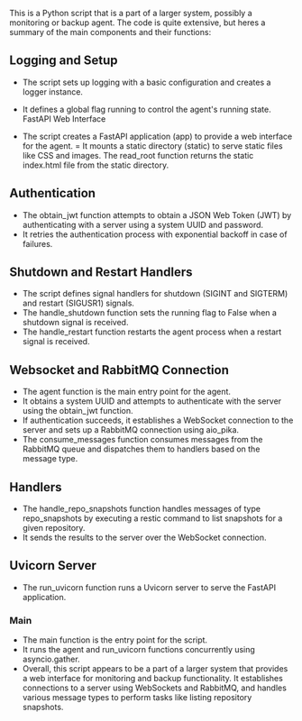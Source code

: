 This is a Python script that is a part of a larger system, possibly a monitoring or backup agent. The code is quite extensive, but heres a summary of the main components and their functions:

## Logging and Setup

- The script sets up logging with a basic configuration and creates a logger instance.
- It defines a global flag running to control the agent's running state.
FastAPI Web Interface

- The script creates a FastAPI application (app) to provide a web interface for the agent.
= It mounts a static directory (static) to serve static files like CSS and images.
The read_root function returns the static index.html file from the static directory.

## Authentication

- The obtain_jwt function attempts to obtain a JSON Web Token (JWT) by authenticating with a server using a system UUID and password.
- It retries the authentication process with exponential backoff in case of failures.

## Shutdown and Restart Handlers

- The script defines signal handlers for shutdown (SIGINT and SIGTERM) and restart (SIGUSR1) signals.
- The handle_shutdown function sets the running flag to False when a shutdown signal is received.
- The handle_restart function restarts the agent process when a restart signal is received.

## Websocket and RabbitMQ Connection

- The agent function is the main entry point for the agent.
- It obtains a system UUID and attempts to authenticate with the server using the obtain_jwt function.
- If authentication succeeds, it establishes a WebSocket connection to the server and sets up a RabbitMQ connection using aio_pika.
- The consume_messages function consumes messages from the RabbitMQ queue and dispatches them to handlers based on the message type.

## Handlers

- The handle_repo_snapshots function handles messages of type repo_snapshots by executing a restic command to list snapshots for a given repository.
- It sends the results to the server over the WebSocket connection.

## Uvicorn Server

- The run_uvicorn function runs a Uvicorn server to serve the FastAPI application.

### Main

- The main function is the entry point for the script.
- It runs the agent and run_uvicorn functions concurrently using asyncio.gather.
- Overall, this script appears to be a part of a larger system that provides a web interface for monitoring and backup functionality. It establishes connections to a server using WebSockets and RabbitMQ, and handles various message types to perform tasks like listing repository snapshots.